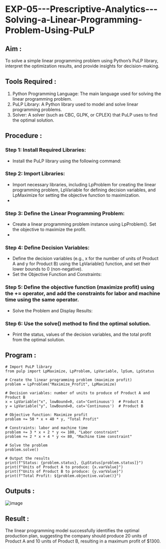 # EXP-05---Prescriptive-Analytics---Solving-a-Linear-Programming-Problem-Using-PuLP

## Aim :
To solve a simple linear programming problem using Python’s PuLP library, interpret the optimization results, and provide insights for decision-making.

## Tools Required :
1. Python Programming Language: The main language used for solving the linear programming problem.
2. PuLP Library: A Python library used to model and solve linear programming problems.
3. Solver: A solver (such as CBC, GLPK, or CPLEX) that PuLP uses to find the optimal solution.

## Procedure :

### Step 1: Install Required Libraries:
- Install the PuLP library using the following command:

### Step 2: Import Libraries:
- Import necessary libraries, including LpProblem for creating the linear programming problem, LpVariable for defining decision variables, and LpMaximize for setting the objective function to maximization.
- 
### Step 3: Define the Linear Programming Problem:
- Create a linear programming problem instance using LpProblem(). Set the objective to maximize the profit.
- 
### Step 4: Define Decision Variables:
- Define the decision variables (e.g., x for the number of units of Product A and y for Product B) using the LpVariable() function, and set their lower bounds to 0 (non-negative).
- Set the Objective Function and Constraints:

### Step 5: Define the objective function (maximize profit) using the += operator, and add the constraints for labor and machine time using the same operator.
- Solve the Problem and Display Results:

### Step 6: Use the solve() method to find the optimal solution. 
- Print the status, values of the decision variables, and the total profit from the optimal solution.

## Program :

```
# Import PuLP library
from pulp import LpMaximize, LpProblem, LpVariable, lpSum, LpStatus

# Create the linear programming problem (maximize profit)
problem = LpProblem("Maximize_Profit", LpMaximize)

# Decision variables: number of units to produce of Product A and Product B
x = LpVariable("x", lowBound=0, cat='Continuous')  # Product A
y = LpVariable("y", lowBound=0, cat='Continuous')  # Product B

# Objective function: Maximize profit
problem += 50 * x + 40 * y, "Total Profit"

# Constraints: labor and machine time
problem += 3 * x + 2 * y <= 100, "Labor constraint"
problem += 2 * x + 4 * y <= 80, "Machine time constraint"

# Solve the problem
problem.solve()

# Output the results
print(f"Status: {problem.status}, {LpStatus[problem.status]}")
print(f"Units of Product A to produce: {x.varValue}")
print(f"Units of Product B to produce: {y.varValue}")
print(f"Total Profit: ${problem.objective.value()}")

```
## Outputs :

![image](https://github.com/user-attachments/assets/fefb26cb-b51b-4927-870b-8e4a0b5931ae)


## Result :
The linear programming model successfully identifies the optimal production plan, suggesting the company should produce 20 units of Product A and 10 units of Product B, resulting in a maximum profit of $1300.

